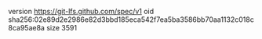 version https://git-lfs.github.com/spec/v1
oid sha256:02e89d2e2986e82d3bbd185eca542f7ea5ba3586bb70aa1132c018c8ca95ae8a
size 3591

